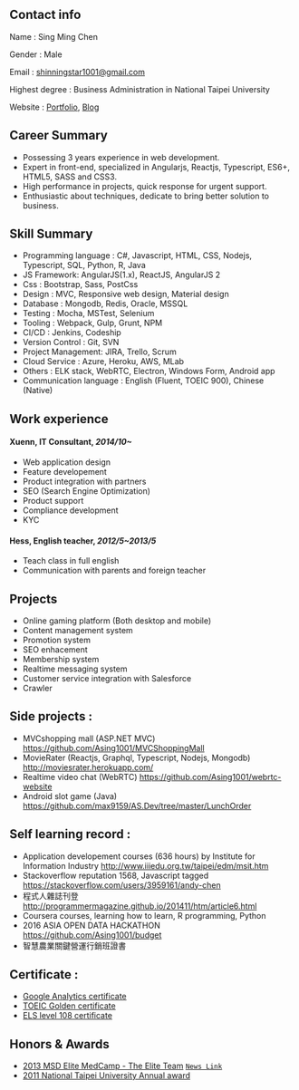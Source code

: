 ## Contact info
Name : Sing Ming Chen  

Gender : Male  

Email : shinningstar1001@gmail.com  

Highest degree : Business Administration in National Taipei University  

Website : [Portfolio](https://asing1001.github.io), [Blog](http://sincode.blogspot.tw/)

## Career Summary
* Possessing 3 years experience in web development.
* Expert in front-end, specialized in Angularjs, Reactjs, Typescript, ES6+, HTML5, SASS and CSS3. 
* High performance in projects, quick response for urgent support.
* Enthusiastic about techniques, dedicate to bring better solution to business.

## Skill Summary
* Programming language : C#, Javascript, HTML, CSS, Nodejs, Typescript, SQL, Python, R, Java
* JS Framework: AngularJS(1.x), ReactJS, AngularJS 2
* Css : Bootstrap, Sass, PostCss
* Design : MVC, Responsive web design, Material design
* Database : Mongodb, Redis, Oracle, MSSQL
* Testing : Mocha, MSTest, Selenium
* Tooling : Webpack, Gulp, Grunt, NPM
* CI/CD : Jenkins, Codeship
* Version Control : Git, SVN
* Project Management: JIRA, Trello, Scrum
* Cloud Service : Azure, Heroku, AWS, MLab
* Others : ELK stack, WebRTC, Electron, Windows Form, Android app
* Communication language : English (Fluent, TOEIC 900), Chinese (Native)

## Work experience
#### Xuenn, IT Consultant, *2014/10~*
* Web application design 
* Feature developement
* Product integration with partners
* SEO (Search Engine Optimization)
* Product support
* Compliance development
* KYC

#### Hess, English teacher, *2012/5~2013/5*
* Teach class in full english
* Communication with parents and foreign teacher

## Projects
* Online gaming platform (Both desktop and mobile)
* Content management system 
* Promotion system
* SEO enhacement
* Membership system
* Realtime messaging system
* Customer service integration with Salesforce
* Crawler

## Side projects :
* MVCshopping mall (ASP.NET MVC) https://github.com/Asing1001/MVCShoppingMall
* MovieRater (Reactjs, Graphql, Typescript, Nodejs, Mongodb) http://moviesrater.herokuapp.com/
* Realtime video chat (WebRTC) https://github.com/Asing1001/webrtc-website
* Android slot game (Java) https://github.com/max9159/AS.Dev/tree/master/LunchOrder

## Self learning record :
* Application developement courses (636 hours) by Institute for Information Industry http://www.iiiedu.org.tw/taipei/edm/msit.htm 
* Stackoverflow reputation 1568, Javascript tagged https://stackoverflow.com/users/3959161/andy-chen
* 程式人雜誌刊登 http://programmermagazine.github.io/201411/htm/article6.html
* Coursera courses, learning how to learn, R programming, Python
* 2016 ASIA OPEN DATA HACKATHON https://github.com/Asing1001/budget
* 智慧農業關鍵營運行銷班證書

## Certificate :
* [Google Analytics certificate](https://www.google.com/partners/?hl=zh-TW#i_profile;idtf=100241582365266596912)
* [TOEIC Golden certificate](https://goo.gl/photos/gGjX7pcqvkGqMoZB8)
* [ELS level 108 certificate](https://goo.gl/photos/ySSQeWEmLBwUvHzt6)

## Honors & Awards
* [2013 MSD Elite MedCamp - The Elite Team](https://goo.gl/photos/kSca7Xf9csrJ2bsd8) [`News Link`](http://bit.ly/1B7iH4H)
* [2011 National Taipei University Annual award](https://goo.gl/photos/QtC9zUMR6qgHiVME7)
